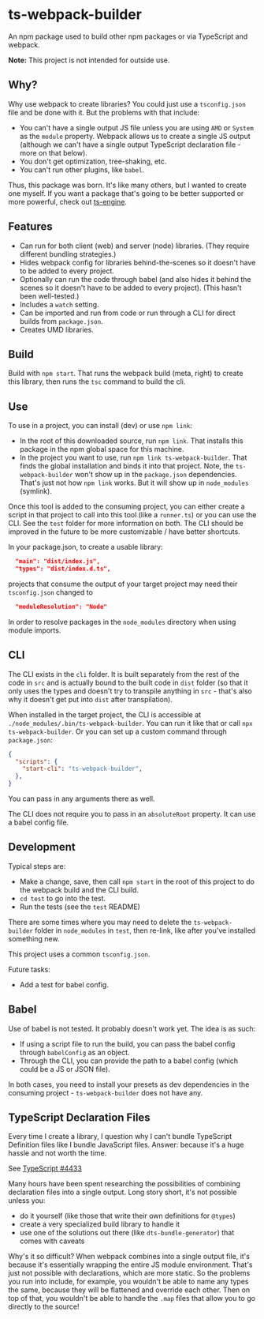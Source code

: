 # ts-webpack-builder

An npm package used to build other npm packages or via TypeScript and webpack. 

**Note:** This project is not intended for outside use.

## Why?

Why use webpack to create libraries? You could just use a `tsconfig.json` file and be done with it. But the problems with that include:
- You can't have a single output JS file unless you are using `AMD` or `System` as the `module` property. Webpack allows us to create a single JS output (although we can't have a single output TypeScript declaration file - more on that below).
- You don't get optimization, tree-shaking, etc.
- You can't run other plugins, like `babel`.

Thus, this package was born. It's like many others, but I wanted to create one myself. If you want a package that's going to be better supported or more powerful, check out [ts-engine](https://ts-engine.dev/).

## Features

- Can run for both client (web) and server (node) libraries. (They require different bundling strategies.)
- Hides webpack config for libraries behind-the-scenes so it doesn't have to be added to every project.
- Optionally can run the code through babel (and also hides it behind the scenes so it doesn't have to be added to every project). (This hasn't been well-tested.)
- Includes a `watch` setting.
- Can be imported and run from code or run through a CLI for direct builds from `package.json`.
- Creates UMD libraries.


## Build

Build with `npm start`. That runs the webpack build (meta, right) to create this library, then runs the `tsc` command to build the cli.

## Use

To use in a project, you can install (dev) or use `npm link`:
- In the root of this downloaded source, run `npm link`. That installs this package in the npm global space for this machine.
- In the project you want to use, run `npm link ts-webpack-builder`. That finds the global installation and binds it into that project. 
Note, the `ts-webpack-builder` won't show up in the `package.json` dependencies. That's just not how `npm link` works. But it will show up in `node_modules` (symlink).

Once this tool is added to the consuming project, you can either create a script in that project to call into this tool (like a `runner.ts`) or you can use the CLI.
See the `test` folder for more information on both. The CLI should be improved in the future to be more customizable / have better shortcuts.

In your package.json, to create a usable library:
```json
  "main": "dist/index.js",
  "types": "dist/index.d.ts",
```

projects that consume the output of your target project may need their `tsconfig.json` changed to
```json
  "moduleResolution": "Node"
```
In order to resolve packages in the `node_modules` directory when using module imports.

## CLI

The CLI exists in the `cli` folder. It is built separately from the rest of the code in `src` and is actually bound to the built code in `dist` folder (so that it only uses the types and doesn't try to transpile anything in `src` - that's also why it doesn't get put into `dist` after transpilation).

When installed in the target project, the CLI is accessible at `./node_modules/.bin/ts-webpack-builder`. You can run it like that or call `npx ts-webpack-builder`. Or you can set up a custom command through `package.json`:

```json
{
  "scripts": {
    "start-cli": "ts-webpack-builder",
  },
}
```
You can pass in any arguments there as well.

The CLI does not require you to pass in an `absoluteRoot` property. It can use a babel config file.

## Development

Typical steps are:
- Make a change, save, then call `npm start` in the root of this project to do the webpack build and the CLI build.
- `cd test` to go into the test.
- Run the tests (see the `test` README)

There are some times where you may need to delete the `ts-webpack-builder` folder in `node_modules` in `test`, then re-link, like after you've installed something new.

This project uses a common `tsconfig.json`. 

Future tasks:
- Add a test for babel config.

## Babel

Use of babel is not tested. It probably doesn't work yet. The idea is as such:

- If using a script file to run the build, you can pass the babel config through `babelConfig` as an object.
- Through the CLI, you can provide the path to a babel config (which could be a JS or JSON file).

In both cases, you need to install your presets as dev dependencies in the consuming project - `ts-webpack-builder` does not have any.

## TypeScript Declaration Files

Every time I create a library, I question why I can't bundle TypeScript Definition files like I bundle JavaScript files. Answer: because it's a huge hassle and not worth the time.

See [TypeScript #4433](https://github.com/microsoft/TypeScript/issues/4433)

Many hours have been spent researching the possibilities of combining declaration files into a single output. Long story short, it's not possible unless you:
- do it yourself (like those that write their own definitions for `@types`)
- create a very specialized build library to handle it
- use one of the solutions out there (like `dts-bundle-generator`) that comes with caveats

Why's it so difficult? When webpack combines into a single output file, it's because it's essentially wrapping the entire JS module environment. That's just not possible with declarations, which are more static. So the problems you run into include, for example, you wouldn't be able to name any types the same, because they will be flattened and override each other. Then on top of that, you wouldn't be able to handle the `.map` files that allow you to go directly to the source!

